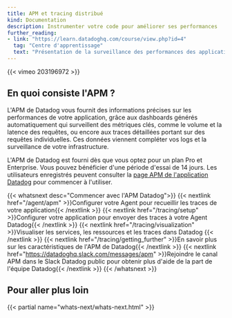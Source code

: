 ```yaml
---
title: APM et tracing distribué
kind: Documentation
description: Instrumenter votre code pour améliorer ses performances
further_reading:
- link: "https://learn.datadoghq.com/course/view.php?id=4"
  tag: "Centre d'apprentissage"
  text: "Présentation de la surveillance des performances des applications"
---
```


{{< vimeo 203196972 >}}

## En quoi consiste l'APM ?

L'APM de Datadog vous fournit des informations précises sur les performances de votre application, grâce aux dashboards générés automatiquement qui surveillent des métriques clés, comme le volume et la latence des requêtes, ou encore aux traces détaillées portant sur des requêtes individuelles. Ces données viennent compléter vos logs et la surveillance de votre infrastructure.

L'APM de Datadog est fourni dès que vous optez pour un plan Pro et Enterprise. Vous pouvez bénéficier d'une période d'essai de 14 jours. Les utilisateurs enregistrés peuvent consulter la [page APM de l'application Datadog][1] pour commencer à l'utiliser.

{{< whatsnext desc="Commencer avec l'APM Datadog">}}
    {{< nextlink href="/agent/apm" >}}Configurer votre Agent pour recueillir les traces de votre application{{< /nextlink >}}
    {{< nextlink href="/tracing/setup" >}}Configurer votre application pour envoyer des traces à votre Agent Datadog{{< /nextlink >}}
    {{< nextlink href="/tracing/visualization" >}}Visualiser les services, les ressources et les traces dans Datadog {{< /nextlink >}}
    {{< nextlink href="/tracing/getting_further" >}}En savoir plus sur les caractéristiques de l'APM de Datadog{{< /nextlink >}}
    {{< nextlink href="https://datadoghq.slack.com/messages/apm" >}}Rejoindre le canal APM dans le Slack Datadog public pour obtenir plus d'aide de la part de l'équipe Datadog{{< /nextlink >}}
{{< /whatsnext >}}

## Pour aller plus loin

{{< partial name="whats-next/whats-next.html" >}}

[1]: https://app.datadoghq.com/apm/home
